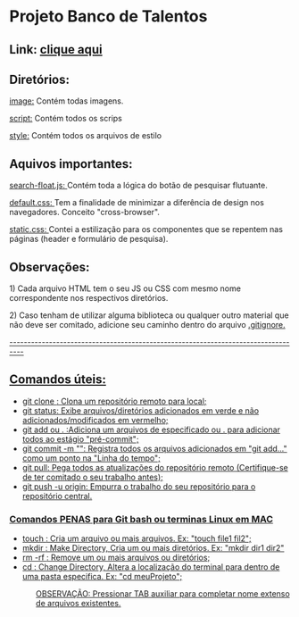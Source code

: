 # Projeto Banco de Talentos
Link: <a href="https://wesleybu.github.io/banco-de-talentos/">clique aqui</a>
---------------------------------------------------------------------------------
## Diretórios:

<p><a href="image/">image:</a> Contém todas imagens.</p>
<p><a href="script/">script:</a> Contém todos os scrips</p>
<p><a href="style/">style:</a> Contém todos os arquivos de estilo</p>

## Aquivos importantes:
<p><a href="script/search-float.js">search-float.js: </a>Contém toda a lógica do botão de pesquisar flutuante.</p>
<p><a href="style/default.css">default.css: </a>Tem a finalidade de minimizar a diferência de design nos navegadores. Conceito "cross-browser".</p>
<p><a href="style/static.css">static.css: </a>Contei a estilização para os componentes que se repentem nas páginas (header e formulário de pesquisa).</p>

## Observações:
<p>1) Cada arquivo HTML tem o seu JS ou CSS com mesmo nome correspondente nos respectivos diretórios.</p>
<p>2) Caso tenham de utilizar alguma biblioteca ou qualquer outro material que não deve ser comitado, adicione seu caminho dentro do arquivo <a href=".gitignore">.gitignore.<p>
----------------------------------------------------------------------------------

## Comandos úteis:
<ul>
<li>git clone <endereço>: Clona um repositório remoto para local;</li>
<li>git status: Exibe arquivos/diretórios adicionados em verde e não adicionados/modificados em vermelho;</li>
<li>git add <nome> ou . :Adiciona um arquivos de especificado <nome> ou . para adicionar todos ao estágio "pré-commit";</li>
<li>git commit -m "<menssagem>": Registra todos os arquivos adicionados em "git add..." como um ponto na "Linha do tempo";</li>
<li>git pull: Pega todos as atualizações do repositório remoto (Certifique-se de ter comitado o seu trabalho antes);</li>
<li>git push -u origin: Empurra o trabalho do seu repositório para o repositório central.</li>
</ul>

### Comandos PENAS para Git bash ou terminas Linux em MAC
<ul>
<li>touch <nome-arquivo>: Cria um arquivo ou mais arquivos. Ex: "touch file1 fil2";</li>
<li>mkdir <nome-diretório>: Make Directory, Cria um ou mais diretórios. Ex: "mkdir dir1 dir2"</li>
<li>rm -rf <file or dir>: Remove um ou mais arquivos ou diretórios;</li>
<li>cd <directory>: Change Directory, Altera a localização do terminal para dentro de uma pasta especifica. Ex: "cd meuProjeto";</li>
<ul>
<p>OBSERVAÇÃO: Pressionar TAB auxiliar para completar nome extenso de arquivos existentes.</p>
